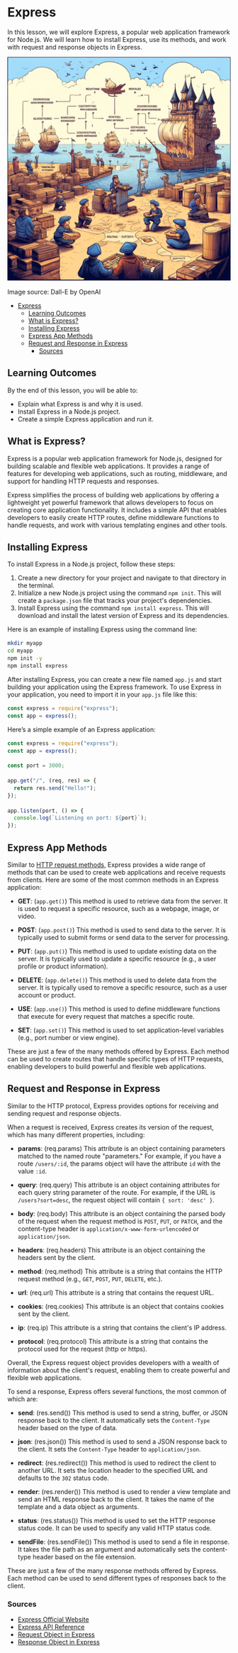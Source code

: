 # Express

In this lesson, we will explore Express, a popular web application framework for Node.js. We will learn how to install Express, use its methods, and work with request and response objects in Express.

![Express](Express.webp)

Image source: Dall-E by OpenAI

- [Express](#express)
  - [Learning Outcomes](#learning-outcomes)
  - [What is Express?](#what-is-express)
  - [Installing Express](#installing-express)
  - [Express App Methods](#express-app-methods)
  - [Request and Response in Express](#request-and-response-in-express)
    - [Sources](#sources)

## Learning Outcomes

By the end of this lesson, you will be able to:

- Explain what Express is and why it is used.
- Install Express in a Node.js project.
- Create a simple Express application and run it.

## What is Express?

Express is a popular web application framework for Node.js, designed for building scalable and flexible web applications. It provides a range of features for developing web applications, such as routing, middleware, and support for handling HTTP requests and responses.

Express simplifies the process of building web applications by offering a lightweight yet powerful framework that allows developers to focus on creating core application functionality. It includes a simple API that enables developers to easily create HTTP routes, define middleware functions to handle requests, and work with various templating engines and other tools.

## Installing Express

To install Express in a Node.js project, follow these steps:

1. Create a new directory for your project and navigate to that directory in the terminal.
2. Initialize a new Node.js project using the command `npm init`. This will create a `package.json` file that tracks your project's dependencies.
3. Install Express using the command `npm install express`. This will download and install the latest version of Express and its dependencies.

Here is an example of installing Express using the command line:

```bash
mkdir myapp
cd myapp
npm init -y
npm install express
```

After installing Express, you can create a new file named `app.js` and start building your application using the Express framework. To use Express in your application, you need to import it in your `app.js` file like this:

```javascript
const express = require("express");
const app = express();
```

Here’s a simple example of an Express application:

```javascript
const express = require("express");
const app = express();

const port = 3000;

app.get("/", (req, res) => {
  return res.send("Hello!");
});

app.listen(port, () => {
  console.log(`Listening on port: ${port}`);
});
```

## Express App Methods

Similar to [HTTP request methods](../http-methods/README.md), Express provides a wide range of methods that can be used to create web applications and receive requests from clients. Here are some of the most common methods in an Express application:

- **GET**: (`app.get()`) This method is used to retrieve data from the server. It is used to request a specific resource, such as a webpage, image, or video.

- **POST**: (`app.post()`) This method is used to send data to the server. It is typically used to submit forms or send data to the server for processing.

- **PUT**: (`app.put()`) This method is used to update existing data on the server. It is typically used to update a specific resource (e.g., a user profile or product information).

- **DELETE**: (`app.delete()`) This method is used to delete data from the server. It is typically used to remove a specific resource, such as a user account or product.

- **USE**: (`app.use()`) This method is used to define middleware functions that execute for every request that matches a specific route.

- **SET**: (`app.set()`) This method is used to set application-level variables (e.g., port number or view engine).

These are just a few of the many methods offered by Express. Each method can be used to create routes that handle specific types of HTTP requests, enabling developers to build powerful and flexible web applications.

## Request and Response in Express

Similar to the HTTP protocol, Express provides options for receiving and sending request and response objects.

When a request is received, Express creates its version of the request, which has many different properties, including:

- **params**: (req.params) This attribute is an object containing parameters matched to the named route "parameters." For example, if you have a route `/users/:id`, the params object will have the attribute `id` with the value `:id`.

- **query**: (req.query) This attribute is an object containing attributes for each query string parameter of the route. For example, if the URL is `/users?sort=desc`, the request object will contain `{ sort: 'desc' }`.

- **body**: (req.body) This attribute is an object containing the parsed body of the request when the request method is `POST`, `PUT`, or `PATCH`, and the content-type header is `application/x-www-form-urlencoded` or `application/json`.

- **headers**: (req.headers) This attribute is an object containing the headers sent by the client.

- **method**: (req.method) This attribute is a string that contains the HTTP request method (e.g., `GET`, `POST`, `PUT`, `DELETE`, etc.).

- **url**: (req.url) This attribute is a string that contains the request URL.

- **cookies**: (req.cookies) This attribute is an object that contains cookies sent by the client.

- **ip**: (req.ip) This attribute is a string that contains the client's IP address.

- **protocol**: (req.protocol) This attribute is a string that contains the protocol used for the request (http or https).

Overall, the Express request object provides developers with a wealth of information about the client's request, enabling them to create powerful and flexible web applications.

To send a response, Express offers several functions, the most common of which are:

- **send**: (res.send()) This method is used to send a string, buffer, or JSON response back to the client. It automatically sets the `Content-Type` header based on the type of data.

- **json**: (res.json()) This method is used to send a JSON response back to the client. It sets the `Content-Type` header to `application/json`.

- **redirect**: (res.redirect()) This method is used to redirect the client to another URL. It sets the location header to the specified URL and defaults to the `302` status code.

- **render**: (res.render()) This method is used to render a view template and send an HTML response back to the client. It takes the name of the template and a data object as arguments.

- **status**: (res.status()) This method is used to set the HTTP response status code. It can be used to specify any valid HTTP status code.

- **sendFile**: (res.sendFile()) This method is used to send a file in response. It takes the file path as an argument and automatically sets the content-type header based on the file extension.

These are just a few of the many response methods offered by Express. Each method can be used to send different types of responses back to the client.

### Sources

- [Express Official Website](https://expressjs.com/)
- [Express API Reference](https://expressjs.com/en/4x/api.html#app.METHOD)
- [Request Object in Express](https://expressjs.com/en/api.html#req)
- [Response Object in Express](https://expressjs.com/en/api.html#res)
